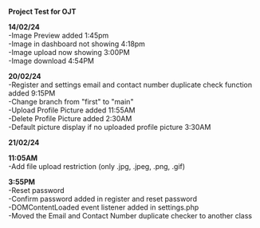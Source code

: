 <b>Project Test for OJT</b>

<b>14/02/24</b><br>
    -Image Preview added 1:45pm<br>
    -Image in dashboard not showing 4:18pm<br>
    -Image upload now showing 3:00PM<br>
    -Image download 4:54PM<br>

<b>20/02/24</b><br>
    -Register and settings email and contact number duplicate check function added 9:15PM <br>
    -Change branch from "first" to "main"<br>
    -Upload Profile Picture added 11:55AM <br>
    -Delete Profile Picture added 2:30AM <br>
    -Default picture display if no uploaded profile picture 3:30AM <br>

<b>21/02/24</b><br>

<b>11:05AM</b><br>
    -Add file upload restriction (only .jpg, .jpeg, .png, .gif)<br>

<b>3:55PM</b><br>
    -Reset password <br>
    -Confirm password added in register and reset password<br>
    -DOMContentLoaded event listener added in settings.php <br>
    -Moved the Email and Contact Number duplicate checker to another class <br>